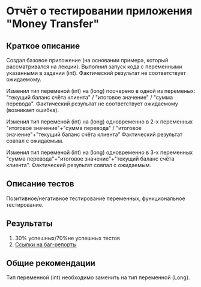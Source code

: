 # Отчёт о тестировании приложения "Money Transfer"

## Краткое описание
Создал базовое приложение (на основании примера, который рассматривался на лекции).
Выполнил запуск кода с переменными указанными в задании (int). 
Фактический результат не соответствует ожидаемому.

Изменил тип переменой (int) на (long) поочерено в одной из переменых: "текущий баланс счёта клиента" / "итоговое значение" / "сумма перевода". 
Фактический результат не соответствует ожидаемому (возникает ошибка).

Изменил тип переменой (int) на (long) одновременно в 2-х переменных "итоговое значение"+"сумма перевода" / "итоговое значение"+"текущий баланс счёта клиента"
Фактический результат совпал с ожидаемым.

Изменил тип переменой (int) на (long) одновременно в 3-х переменных "сумма перевода"+"итоговое значение"+"текущий баланс счёта клиента". 
Фактический результат совпал с ожидаемым.

## Описание тестов

 Позитивное/негативное тестирование переменных, функциональное тестирование.

## Результаты

1. 30% успешных/70%не успешных тестов
2. [Ссылки на баг-репорты](https://github.com/Stepan164i/Javaqa-DZ-2.1/issues/1)

## Общие рекомендации

Тип переменной (int) необходимо заменить на тип переменной (Long).

